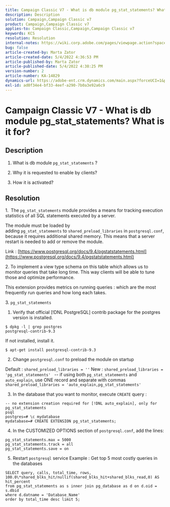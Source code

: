 ```yaml
---
title: Campaign Classic V7 - What is db module pg_stat_statements? What is it for?
description: Description
solution: Campaign,Campaign Classic v7
product: Campaign,Campaign Classic v7
applies-to: Campaign Classic,Campaign,Campaign Classic v7
keywords: KCS
resolution: Resolution
internal-notes: https://wiki.corp.adobe.com/pages/viewpage.action?spaceKey=neolane&title=Database+performance+optimization+-+Identify+bottleneck+queries+with+execution+statistics#Databaseperformanceoptimization-Identifybottleneckquerieswithexecutionstatistics-pg_stat_statements
bug: false
article-created-by: Marta Zator
article-created-date: 5/4/2022 4:36:53 PM
article-published-by: Marta Zator
article-published-date: 5/4/2022 4:38:25 PM
version-number: 2
article-number: KA-14829
dynamics-url: https://adobe-ent.crm.dynamics.com/main.aspx?forceUCI=1&pagetype=entityrecord&etn=knowledgearticle&id=aa74c765-c8cb-ec11-a7b5-6045bd00d4f5
exl-id: ad0f34e4-bf33-4eef-a290-7b0a3e92a6c9
---
```

# Campaign Classic V7 - What is db module pg_stat_statements? What is it for?

## Description


1. What is db module `pg_stat_statements` ?

2. Why it is requested to enable by clients?

3. How it is activated?






## Resolution




1.  The `pg_stat_statements` module provides a means for tracking execution statistics of all SQL statements executed by a server.

The module must be loaded by adding `pg_stat_statements` to `shared_preload_libraries` in `postgresql.conf`, because it requires additional shared memory. This means that a server restart is needed to add or remove the module.

Link : [https://www.postgresql.org/docs/9.4/pgstatstatements.html](https://www.postgresql.org/docs/9.4/pgstatstatements.html)


2. To implement a view type schema on this table which allows us to monitor queries that take long time. This way clients will be able to tune those and optimize performance.

This extension provides metrics on running queries : which are the most frequently run queries and how long each takes.



3. `pg_stat_statements`

  1. Verify that official [!DNL PostgreSQL] contrib package for the postgres version is installed.

```
$ dpkg -l | grep postgres
postgresql-contrib-9.3
```

  If not installed, install it.

`$ apt-get install postgresql-contrib-9.3`

  2. Change `postgresql.conf` to preload the module on startup

Default : `shared_preload_libraries = ''`
New : `shared_preload_libraries = 'pg_stat_statements'`
 
-- if using both `pg_stat_statements` and `auto_explain`, use ONE record and separate with commas
`shared_preload_libraries = 'auto_explain,pg_stat_statements'`

  3. In the database that you want to monitor, execute `CREATE` query :

```
-- no extension creation required for [!DNL auto_explain], only for pg_stat_statements
psql
postgres=# \c mydatabase
mydatabase=# CREATE EXTENSION pg_stat_statements;
```

  4. In the CUSTOMIZED OPTIONS section of `postgresql.conf`, add the lines:

```
pg_stat_statements.max = 5000
pg_stat_statements.track = all
pg_stat_statements.save = on
```

  5. Restart `postgresql` service
Example : Get top 5 most costly queries in the databases

```
SELECT query, calls, total_time, rows, 100.0\*shared_blks_hit/nullif(shared_blks_hit+shared_blks_read,0) AS hit_percent
from pg_stat_statements as s inner join pg_database as d on d.oid = s.dbid
where d.datname = 'Database_Name'
order by total_time desc limit 5;
```
